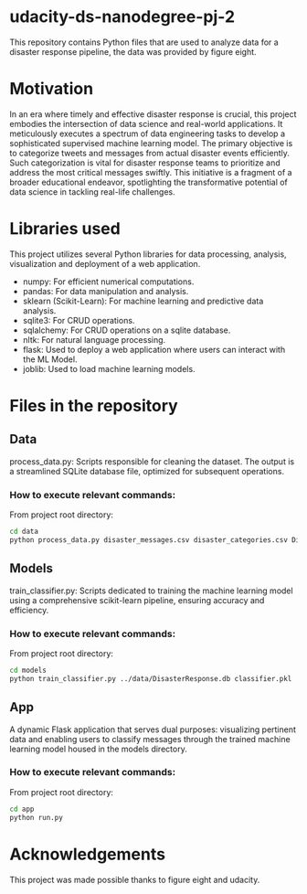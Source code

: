 # udacity-ds-nanodegree-pj-2
This repository contains Python files that are used to analyze data for a disaster response pipeline, the data was provided by figure eight.

# Motivation
In an era where timely and effective disaster response is crucial, this project embodies the intersection of data science and real-world applications. It meticulously executes a spectrum of data engineering tasks to develop a sophisticated supervised machine learning model. The primary objective is to categorize tweets and messages from actual disaster events efficiently. Such categorization is vital for disaster response teams to prioritize and address the most critical messages swiftly. This initiative is a fragment of a broader educational endeavor, spotlighting the transformative potential of data science in tackling real-life challenges.

# Libraries used
This project utilizes several Python libraries for data processing, analysis, visualization and deployment of a web application.

- numpy: For efficient numerical computations.
- pandas: For data manipulation and analysis.
- sklearn (Scikit-Learn): For machine learning and predictive data analysis.
- sqlite3: For CRUD operations.
- sqlalchemy: For CRUD operations on a sqlite database.
- nltk: For natural language processing.
- flask: Used to deploy a web application where users can interact with the ML Model.
- joblib: Used to load machine learning models.

# Files in the repository

## Data
process_data.py: Scripts responsible for cleaning the dataset. The output is a streamlined SQLite database file, optimized for subsequent operations.

### How to execute relevant commands:
From project root directory:

```bash
cd data 
python process_data.py disaster_messages.csv disaster_categories.csv DisasterResponse.db
```

## Models
train_classifier.py: Scripts dedicated to training the machine learning model using a comprehensive scikit-learn pipeline, ensuring accuracy and efficiency.

### How to execute relevant commands:
From project root directory:

```bash
cd models 
python train_classifier.py ../data/DisasterResponse.db classifier.pkl
```

## App
A dynamic Flask application that serves dual purposes: visualizing pertinent data and enabling users to classify messages through the trained machine learning model housed in the models directory.

### How to execute relevant commands:
From project root directory:

```bash
cd app 
python run.py
```

# Acknowledgements
This project was made possible thanks to figure eight and udacity.
